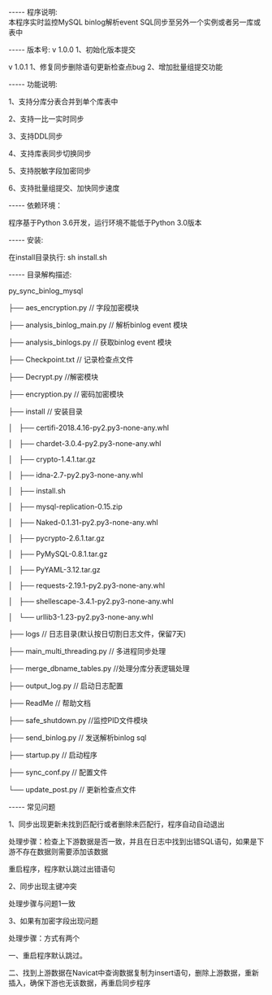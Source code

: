 -----  程序说明:<br>
本程序实时监控MySQL binlog解析event SQL同步至另外一个实例或者另一库或表中

-----  版本号:
v 1.0.0
    1、初始化版本提交

v 1.0.1
    1、修复同步删除语句更新检查点bug
    2、增加批量组提交功能


-----  功能说明:

1、支持分库分表合并到单个库表中

2、支持一比一实时同步

3、支持DDL同步

4、支持库表同步切换同步

5、支持脱敏字段加密同步

6、支持批量组提交、加快同步速度


-----  依赖环境：

程序基于Python 3.6开发，运行环境不能低于Python 3.0版本


-----  安装:

在install目录执行: sh install.sh

-----  目录解构描述:

py_sync_binlog_mysql

├── aes_encryption.py // 字段加密模块

├── analysis_binlog_main.py // 解析binlog event 模块

├── analysis_binlogs.py // 获取binlog event 模块

├── Checkpoint.txt // 记录检查点文件

├── Decrypt.py //解密模块

├── encryption.py // 密码加密模块

├── install // 安装目录

│   ├── certifi-2018.4.16-py2.py3-none-any.whl

│   ├── chardet-3.0.4-py2.py3-none-any.whl

│   ├── crypto-1.4.1.tar.gz

│   ├── idna-2.7-py2.py3-none-any.whl

│   ├── install.sh

│   ├── mysql-replication-0.15.zip

│   ├── Naked-0.1.31-py2.py3-none-any.whl

│   ├── pycrypto-2.6.1.tar.gz

│   ├── PyMySQL-0.8.1.tar.gz

│   ├── PyYAML-3.12.tar.gz

│   ├── requests-2.19.1-py2.py3-none-any.whl

│   ├── shellescape-3.4.1-py2.py3-none-any.whl

│   └── urllib3-1.23-py2.py3-none-any.whl

├── logs // 日志目录(默认按日切割日志文件，保留7天)

├── main_multi_threading.py // 多进程同步处理

├── merge_dbname_tables.py  //处理分库分表逻辑处理

├── output_log.py // 启动日志配置

├── ReadMe  // 帮助文档 

├── safe_shutdown.py //监控PID文件模块

├── send_binlog.py // 发送解析binlog sql

├── startup.py // 启动程序

├── sync_conf.py // 配置文件

└── update_post.py // 更新检查点文件


----- 常见问题

1、同步出现更新未找到匹配行或者删除未匹配行，程序自动自动退出

处理步骤：检查上下游数据是否一致，并且在日志中找到出错SQL语句，如果是下游不存在数据则需要添加该数据

重启程序，程序默认跳过出错语句

2、同步出现主键冲突

处理步骤与问题1一致

3、如果有加密字段出现问题

处理步骤：方式有两个

一、重启程序默认跳过。

二、找到上游数据在Navicat中查询数据复制为insert语句，删除上游数据，重新插入，确保下游也无该数据，再重启同步程序

